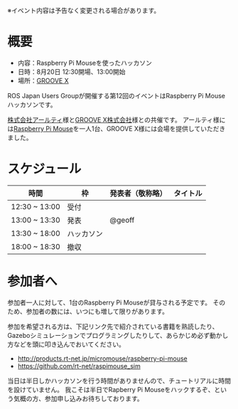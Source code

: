 ※イベント内容は予告なく変更される場合があります。

# 概要

- 内容：Raspberry Pi Mouseを使ったハッカソン
- 日時：8月20日 12:30開場、13:00開始
- 場所：[GROOVE X](http://www.groove-x.com)

ROS Japan Users Groupが開催する第12回のイベントはRaspberry Pi Mouseハッカソンです。

[株式会社アールティ](http://www.rt-net.jp)様と[GROOVE X株式会社](http://www.groove-x.com)様との共催です。
アールティ様には[Raspberry Pi Mouse](http://products.rt-net.jp/micromouse/raspberry-pi-mouse)を一人1台、GROOVE X様には会場を提供していただきました。

# スケジュール

時間 | 枠 | 発表者（敬称略） | タイトル
-----|----|------------------|----------
12:30 ~ 13:00 | 受付 | | |
13:00 ~ 13:30 | 発表 | @geoff | |
13:30 ~ 18:00 | ハッカソン | | |
18:00 ~ 18:30 | 撤収 | | |

# 参加者へ

参加者一人に対して、1台のRaspberry Pi Mouseが貸与される予定です。
そのため、参加者の数には、いつにも増して限りがあります。

参加を希望される方は、下記リンク先で紹介されている書籍を熟読したり、Gazeboシミュレーションでプログラミングしたりして、あらかじめ必ず動かし方などを頭に叩き込んでおいてください。

- http://products.rt-net.jp/micromouse/raspberry-pi-mouse
- https://github.com/rt-net/raspimouse_sim

当日は半日しかハッカソンを行う時間がありませんので、チュートリアルに時間を設けていません。
我こそは半日でRapberry Pi Mouseをハックするぞ、という気概の方、参加申し込みお待ちしております。
